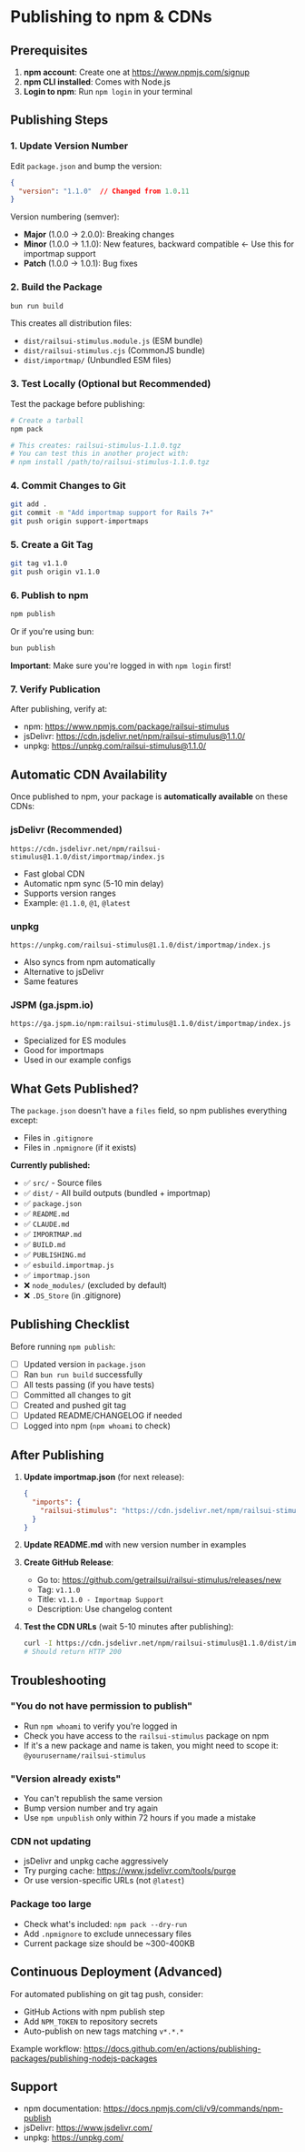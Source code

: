 # Publishing to npm & CDNs

## Prerequisites

1. **npm account**: Create one at https://www.npmjs.com/signup
2. **npm CLI installed**: Comes with Node.js
3. **Login to npm**: Run `npm login` in your terminal

## Publishing Steps

### 1. Update Version Number

Edit `package.json` and bump the version:

```json
{
  "version": "1.1.0"  // Changed from 1.0.11
}
```

Version numbering (semver):
- **Major** (1.0.0 → 2.0.0): Breaking changes
- **Minor** (1.0.0 → 1.1.0): New features, backward compatible ← Use this for importmap support
- **Patch** (1.0.0 → 1.0.1): Bug fixes

### 2. Build the Package

```bash
bun run build
```

This creates all distribution files:
- `dist/railsui-stimulus.module.js` (ESM bundle)
- `dist/railsui-stimulus.cjs` (CommonJS bundle)
- `dist/importmap/` (Unbundled ESM files)

### 3. Test Locally (Optional but Recommended)

Test the package before publishing:

```bash
# Create a tarball
npm pack

# This creates: railsui-stimulus-1.1.0.tgz
# You can test this in another project with:
# npm install /path/to/railsui-stimulus-1.1.0.tgz
```

### 4. Commit Changes to Git

```bash
git add .
git commit -m "Add importmap support for Rails 7+"
git push origin support-importmaps
```

### 5. Create a Git Tag

```bash
git tag v1.1.0
git push origin v1.1.0
```

### 6. Publish to npm

```bash
npm publish
```

Or if you're using bun:

```bash
bun publish
```

**Important**: Make sure you're logged in with `npm login` first!

### 7. Verify Publication

After publishing, verify at:
- npm: https://www.npmjs.com/package/railsui-stimulus
- jsDelivr: https://cdn.jsdelivr.net/npm/railsui-stimulus@1.1.0/
- unpkg: https://unpkg.com/railsui-stimulus@1.1.0/

## Automatic CDN Availability

Once published to npm, your package is **automatically available** on these CDNs:

### jsDelivr (Recommended)
```
https://cdn.jsdelivr.net/npm/railsui-stimulus@1.1.0/dist/importmap/index.js
```

- Fast global CDN
- Automatic npm sync (5-10 min delay)
- Supports version ranges
- Example: `@1.1.0`, `@1`, `@latest`

### unpkg
```
https://unpkg.com/railsui-stimulus@1.1.0/dist/importmap/index.js
```

- Also syncs from npm automatically
- Alternative to jsDelivr
- Same features

### JSPM (ga.jspm.io)
```
https://ga.jspm.io/npm:railsui-stimulus@1.1.0/dist/importmap/index.js
```

- Specialized for ES modules
- Good for importmaps
- Used in our example configs

## What Gets Published?

The `package.json` doesn't have a `files` field, so npm publishes everything except:
- Files in `.gitignore`
- Files in `.npmignore` (if it exists)

**Currently published:**
- ✅ `src/` - Source files
- ✅ `dist/` - All build outputs (bundled + importmap)
- ✅ `package.json`
- ✅ `README.md`
- ✅ `CLAUDE.md`
- ✅ `IMPORTMAP.md`
- ✅ `BUILD.md`
- ✅ `PUBLISHING.md`
- ✅ `esbuild.importmap.js`
- ✅ `importmap.json`
- ❌ `node_modules/` (excluded by default)
- ❌ `.DS_Store` (in .gitignore)

## Publishing Checklist

Before running `npm publish`:

- [ ] Updated version in `package.json`
- [ ] Ran `bun run build` successfully
- [ ] All tests passing (if you have tests)
- [ ] Committed all changes to git
- [ ] Created and pushed git tag
- [ ] Updated README/CHANGELOG if needed
- [ ] Logged into npm (`npm whoami` to check)

## After Publishing

1. **Update importmap.json** (for next release):
   ```json
   {
     "imports": {
       "railsui-stimulus": "https://cdn.jsdelivr.net/npm/railsui-stimulus@1.1.0/dist/importmap/index.js"
     }
   }
   ```

2. **Update README.md** with new version number in examples

3. **Create GitHub Release**:
   - Go to: https://github.com/getrailsui/railsui-stimulus/releases/new
   - Tag: `v1.1.0`
   - Title: `v1.1.0 - Importmap Support`
   - Description: Use changelog content

4. **Test the CDN URLs** (wait 5-10 minutes after publishing):
   ```bash
   curl -I https://cdn.jsdelivr.net/npm/railsui-stimulus@1.1.0/dist/importmap/index.js
   # Should return HTTP 200
   ```

## Troubleshooting

### "You do not have permission to publish"
- Run `npm whoami` to verify you're logged in
- Check you have access to the `railsui-stimulus` package on npm
- If it's a new package and name is taken, you might need to scope it: `@yourusername/railsui-stimulus`

### "Version already exists"
- You can't republish the same version
- Bump version number and try again
- Use `npm unpublish` only within 72 hours if you made a mistake

### CDN not updating
- jsDelivr and unpkg cache aggressively
- Try purging cache: https://www.jsdelivr.com/tools/purge
- Or use version-specific URLs (not `@latest`)

### Package too large
- Check what's included: `npm pack --dry-run`
- Add `.npmignore` to exclude unnecessary files
- Current package size should be ~300-400KB

## Continuous Deployment (Advanced)

For automated publishing on git tag push, consider:
- GitHub Actions with npm publish step
- Add `NPM_TOKEN` to repository secrets
- Auto-publish on new tags matching `v*.*.*`

Example workflow: https://docs.github.com/en/actions/publishing-packages/publishing-nodejs-packages

## Support

- npm documentation: https://docs.npmjs.com/cli/v9/commands/npm-publish
- jsDelivr: https://www.jsdelivr.com/
- unpkg: https://unpkg.com/
